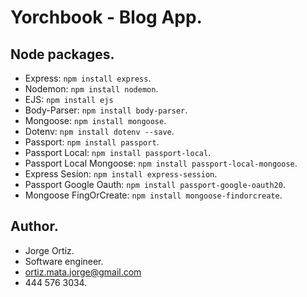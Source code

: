 # Yorchbook - Blog App.

## Node packages.

* Express: `npm install express`.
* Nodemon: `npm install nodemon`.
* EJS: `npm install ejs`
* Body-Parser: `npm install body-parser`.
* Mongoose: `npm install mongoose`.
* Dotenv: `npm install dotenv --save`.
* Passport: `npm install passport`.
* Passport Local: `npm install passport-local`.
* Passport Local Mongoose: `npm install passport-local-mongoose`.
* Express Sesion: `npm install express-session`.
* Passport Google Oauth: `npm install passport-google-oauth20`.
* Mongoose FingOrCreate: `npm install mongoose-findorcreate`.

## Author.

* Jorge Ortiz.
* Software engineer.
* ortiz.mata.jorge@gmail.com
* 444 576 3034.
